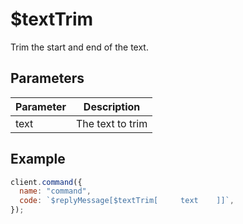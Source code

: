 # $textTrim

Trim the start and end of the text.

## Parameters

| Parameter | Description      |
| --------- | ---------------- |
| text      | The text to trim |

## Example

```javascript
client.command({
  name: "command",
  code: `$replyMessage[$textTrim[     text    ]]`,
});
```
